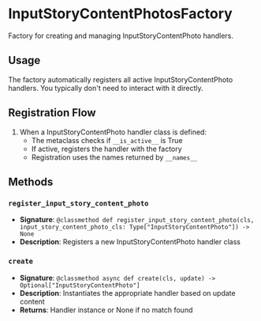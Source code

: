 # InputStoryContentPhotosFactory

Factory for creating and managing InputStoryContentPhoto handlers.

## Usage

The factory automatically registers all active InputStoryContentPhoto handlers. 
You typically don't need to interact with it directly.

## Registration Flow

1. When a InputStoryContentPhoto handler class is defined:
   - The metaclass checks if `__is_active__` is True
   - If active, registers the handler with the factory
   - Registration uses the names returned by `__names__`

## Methods

### `register_input_story_content_photo`
- **Signature**: `@classmethod def register_input_story_content_photo(cls, input_story_content_photo_cls: Type["InputStoryContentPhoto"]) -> None`
- **Description**: Registers a new InputStoryContentPhoto handler class

### `create`
- **Signature**: `@classmethod async def create(cls, update) -> Optional["InputStoryContentPhoto"]`
- **Description**: Instantiates the appropriate handler based on update content
- **Returns**: Handler instance or None if no match found
